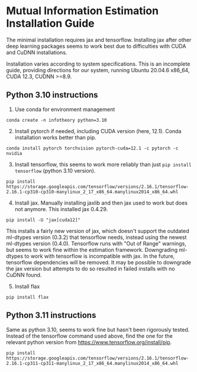 # Mutual Information Estimation Installation Guide

The minimal installation requires jax and tensorflow. Installing jax after other deep learning packages seems to work best due to difficulties with CUDA and CuDNN installations.

Installation varies according to system specifications. This is an incomplete guide, providing directions for our system, running Ubuntu 20.04.6 x86_64, CUDA 12.3, CUDNN >=8.9.


## Python 3.10 instructions

1. Use conda for environment management

`conda create -n infotheory python=3.10`

2. Install pytorch if needed, including CUDA version (here, 12.1). Conda installation works better than pip.

`conda install pytorch torchvision pytorch-cuda=12.1 -c pytorch -c nvidia`

3. Install tensorflow, this seems to work more reliably than just `pip install tensorflow` (python 3.10 version).

`pip install https://storage.googleapis.com/tensorflow/versions/2.16.1/tensorflow-2.16.1-cp310-cp310-manylinux_2_17_x86_64.manylinux2014_x86_64.whl`


4. Install jax. Manually installing jaxlib and then jax used to work but does not anymore. This installed jax 0.4.29.

`pip install -U "jax[cuda12]"`

This installs a fairly new version of jax, which doesn't support the outdated ml-dtypes version (0.3.2) that tensorflow needs, instead using the newest ml-dtypes version (0.4.0). Tensorflow runs with "Out of Range" warnings, but seems to work fine within the estimation framework. Downgrading ml-dtypes to work with tensorflow is incompatible with jax. In the future, tensorflow dependencies will be removed. It may be possible to downgrade the jax version but attempts to do so resulted in failed installs with no CuDNN found.

5. Install flax

`pip install flax`


## Python 3.11 instructions
Same as python 3.10, seems to work fine but hasn't been rigorously tested. Instead of the tensorflow command used above, find the one for the relevant python version from https://www.tensorflow.org/install/pip. 

`pip install https://storage.googleapis.com/tensorflow/versions/2.16.1/tensorflow-2.16.1-cp311-cp311-manylinux_2_17_x86_64.manylinux2014_x86_64.whl`

